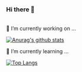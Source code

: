 ### Hi there 👋
<br>
🔭 I’m currently working on ...
<br>

[![Anurag's github stats](https://github-readme-stats.vercel.app/api?username=thornewater)](https://github.com/anuraghazra/github-readme-stats)
<br>

🌱 I’m currently learning ...
<br>

[![Top Langs](https://github-readme-stats.vercel.app/api/top-langs/?username=thornewater&layout=compact)](https://github.com/anuraghazra/github-readme-stats)

<br>
<!--START_SECTION:waka-->
<!--END_SECTION:waka-->



<!--
**thornewater/thornewater** is a ✨ _special_ ✨ repository because its `README.md` (this file) appears on your GitHub profile.

Here are some ideas to get you started:

- 🔭 I’m currently working on ...
- 🌱 I’m currently learning ...
- 👯 I’m looking to collaborate on ...
- 🤔 I’m looking for help with ...
- 💬 Ask me about ...
- 📫 How to reach me: ...
- 😄 Pronouns: ...
- ⚡ Fun fact: ...
-->
